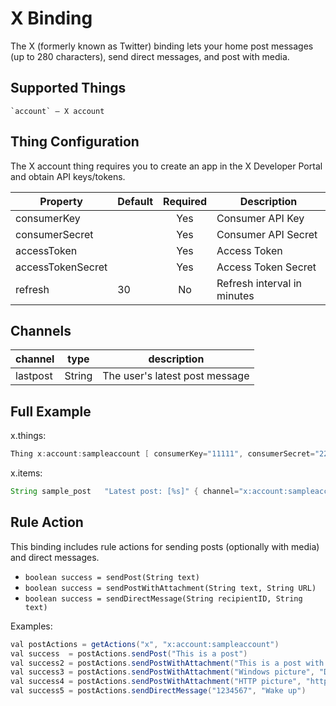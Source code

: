 # X Binding

The X (formerly known as Twitter) binding lets your home post messages (up to 280 characters), send direct messages, and post with media.

## Supported Things

```text
`account` — X account
```

## Thing Configuration

The X account thing requires you to create an app in the X Developer Portal and obtain API keys/tokens.

|   Property        | Default | Required | Description                        |
|-------------------|---------|:--------:|-----------------------------------|
| consumerKey       |         |   Yes    | Consumer API Key                  |
| consumerSecret    |         |   Yes    | Consumer API Secret               |
| accessToken       |         |   Yes    | Access Token                      |
| accessTokenSecret |         |   Yes    | Access Token Secret               |
| refresh           | 30      |   No     | Refresh interval in minutes       |

## Channels

| channel  | type   | description                    |
|----------|--------|--------------------------------|
| lastpost | String | The user's latest post message |

## Full Example

x.things:

```java
Thing x:account:sampleaccount [ consumerKey="11111", consumerSecret="22222", accessToken="33333", accessTokenSecret="444444" ]
```

x.items:

```java
String sample_post   "Latest post: [%s]" { channel="x:account:sampleaccount:lastpost" }
```

## Rule Action

This binding includes rule actions for sending posts (optionally with media) and direct messages.

- `boolean success = sendPost(String text)`
- `boolean success = sendPostWithAttachment(String text, String URL)`
- `boolean success = sendDirectMessage(String recipientID, String text)`

Examples:

```java
val postActions = getActions("x", "x:account:sampleaccount")
val success  = postActions.sendPost("This is a post")
val success2 = postActions.sendPostWithAttachment("This is a post with a picture", "file:///tmp/201601011031.jpg")
val success3 = postActions.sendPostWithAttachment("Windows picture", "D:\\Test.png")
val success4 = postActions.sendPostWithAttachment("HTTP picture", "http://www.mywebsite.com/Test.png")
val success5 = postActions.sendDirectMessage("1234567", "Wake up")
```
